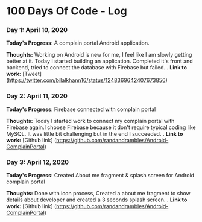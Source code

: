 # 100 Days Of Code - Log

### Day 1: April 10, 2020

**Today's Progress**: A complain portal Android application.

**Thoughts:** Working on Android is new for me, I feel like I am slowly getting better at it. Today I started building an application. Completed it's front and backend, tried to connect the database with Firebase but failed.
.
**Link to work:** [Tweet] (https://twitter.com/bilalkhann16/status/1248369642407673856)


### Day 2: April 11, 2020

**Today's Progress**: Firebase connected with complain portal

**Thoughts:** Today I started work to connect my complain portal with Firebase again.I choose Firebase because it don't require typical coding like MySQL. It was little bit challenging but in the end I succeeded.
.
**Link to work:** [Github link] (https://github.com/randandrambles/Android-ComplainPortal)


### Day 3: April 12, 2020

**Today's Progress**: Created About me fragment & splash screen for Android complain portal

**Thoughts:** Done with icon process, Created a about me fragment to show details about developer and created a 3 seconds splash screen.
.
**Link to work:** [Github link] (https://github.com/randandrambles/Android-ComplainPortal)
